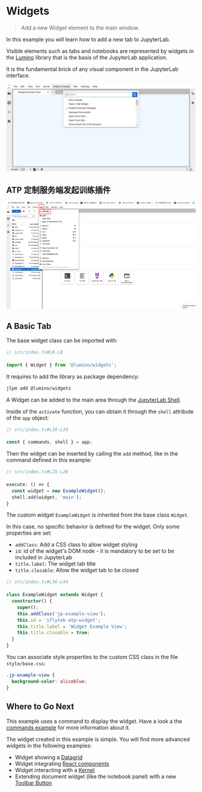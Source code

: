 # Widgets

> Add a new Widget element to the main window.

In this example you will learn how to add a new tab to JupyterLab.

Visible elements such as tabs and notebooks are represented by widgets in the [Lumino](https://lumino.readthedocs.io/en/stable/api/modules/widgets.html)
library that is the basis of the JupyterLab application.

It is the fundamental brick of any visual component in the JupyterLab interface.

![New Tab with a Custom Widget](preview.png)
## ATP 定制服务端发起训练插件

![img.png](docs/img.png)

## A Basic Tab

The base widget class can be imported with:

```ts
// src/index.ts#L8-L8

import { Widget } from '@lumino/widgets';
```

It requires to add the library as package dependency:

```bash
jlpm add @lumino/widgets
```

A Widget can be added to the main area through the
[JupyterLab Shell](https://jupyterlab.readthedocs.io/en/latest/api/classes/application.LabShell.html).

Inside of the `activate` function, you can obtain it through the `shell` attribute
of the `app` object:

```ts
// src/index.ts#L19-L19

const { commands, shell } = app;
```

Then the widget can be inserted by calling the `add` method, like in the command defined
in this example:

<!-- prettier-ignore-start -->
```ts
// src/index.ts#L25-L28

execute: () => {
  const widget = new ExampleWidget();
  shell.add(widget, 'main');
}
```
<!-- prettier-ignore-end -->

The custom widget `ExampleWidget` is inherited from the base class `Widget`.

In this case, no specific behavior is defined for the widget. Only some properties are set:

- `addClass`: Add a CSS class to allow widget styling
- `id`: id of the widget's DOM node - it is mandatory to be set to be included in JupyterLab
- `title.label`: The widget tab title
- `title.closable`: Allow the widget tab to be closed

```ts
// src/index.ts#L36-L44

class ExampleWidget extends Widget {
  constructor() {
    super();
    this.addClass('jp-example-view');
    this.id = 'iflytek-atp-widget';
    this.title.label = 'Widget Example View';
    this.title.closable = true;
  }
}
```

You can associate style properties to the custom CSS class in the file
`style/base.css`:

<!-- prettier-ignore-start -->
<!-- embedme style/base.css#L7-L9 -->

```css
.jp-example-view {
  background-color: aliceblue;
}
```
<!-- prettier-ignore-end -->

## Where to Go Next

This example uses a command to display the widget. Have a look a the
[commands example](../commands/README.md) for more information about it.

The widget created in this example is simple. You will find more advanced
widgets in the following examples:

- Widget showing a [Datagrid](../datagrid/README.md)
- Widget integrating [React components](../react-widget/README.md)
- Widget interacting with a [Kernel](../kernel-messaging/README.md)
- Extending document widget (like the notebook panel) with a new [Toolbar Button](../toolbar-button/README.md)
